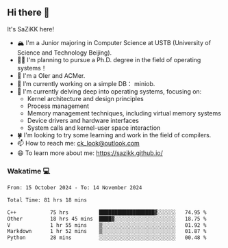 ## Hi there 👋

It's SaZiKK here!

- 🏔️ I'm a Junior majoring in Computer Science  at USTB (University of Science and Technology Beijing).
- 🧑‍🎓 I'm planning to pursue a Ph.D. degree in the field of operating systems！
- 🚀 I'm a OIer and ACMer.
- 🔭 I’m currently working on a simple DB： miniob.
- 🌱 I'm currently delving deep into operating systems, focusing on:
  - Kernel architecture and design principles
  - Process management
  - Memory management techniques, including virtual memory systems
  - Device drivers and hardware interfaces
  - System calls and kernel-user space interaction
- 🍀 I'm looking to try some learning and work in the field of compilers.
- 📫 How to reach me: ck_look@outlook.com
- 😄 To learn more about me: https://sazikk.github.io/

  
<!--
**SaZiKK/SaZiKK** is a ✨ _special_ ✨ repository because its `README.md` (this file) appears on your GitHub profile.

Here are some ideas to get you started:

- 🔭 I’m currently working on ...
- 🌱 I’m currently learning ...
- 👯 I’m looking to collaborate on ...
- 🤔 I’m looking for help with ...
- 💬 Ask me about ...
- 📫 How to reach me: ...
- 😄 Pronouns: ...
- ⚡ Fun fact: ...
-->

### Wakatime 💻

<!--START_SECTION:waka-->

```txt
From: 15 October 2024 - To: 14 November 2024

Total Time: 81 hrs 18 mins

C++           75 hrs          ██████████████████▓░░░░░░   74.95 %
Other         18 hrs 45 mins  ████▓░░░░░░░░░░░░░░░░░░░░   18.75 %
V             1 hr 55 mins    ▒░░░░░░░░░░░░░░░░░░░░░░░░   01.92 %
Markdown      1 hr 52 mins    ▒░░░░░░░░░░░░░░░░░░░░░░░░   01.87 %
Python        28 mins         ░░░░░░░░░░░░░░░░░░░░░░░░░   00.48 %
```

<!--END_SECTION:waka-->

